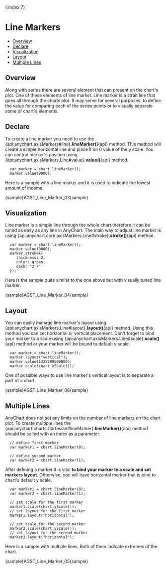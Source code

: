 {:index 7}
# Line Markers

* [Overview](#overview)
* [Declare](#declare)
* [Visualization](#visualization)
* [Layout](#layout)
* [Multiple Lines](#multiple_lines)

## Overview

Along with series there are several element that can present on the chart's plot. One of these elements of line marker. Line marker is a strait line that goes all through the charts plot. It may serve for several purposes: to define the value for comparing each of the series points or to visually separate some of chart's elements.

## Declare

To create a line marker you need to use the {api:anychart.axisMarkers#line}**.lineMarker()**{api} method. This method will create a simple horizontal line and place it on 0 value of the y scale. You can control marker's position using {api:anychart.axisMarkers.Line#value}**.value()**{api} method.

```
  var marker = chart.lineMarker();
  marker.value(9000);
```

Here is a sample with a line marker and it is used to indicate the lowest amount of income:

{sample}AGST\_Line\_Marker\_03{sample}


## Visualization

Line marker is a simple line through the whole chart therefore it can be tuned as easy as any line in AnyChart. The main way to adjust line marker is using {api:anychart.core.axisMarkers.Line#stroke}**.stroke()**{api} method.

```
  var marker = chart.lineMarker();
  marker.value(9000);
  marker.stroke({
     thickness: 2,
     color: green,
     dash: "2 7"
  });
```

Here is the sample quite similar to the one above but with visually tuned line marker:

{sample}AGST\_Line\_Marker\_04{sample}

## Layout

You can easily manage line marker's layout using {api:anychart.axisMarkers.Line#layout}**.layout()**{api} method. Using this method you can set horizontal or vertical placement. Don't forget to bind your marker to a scale using {api:anychart.axisMarkers.Line#scale}**.scale()**{api} method or your marker will be bound to default y scale.

```
  var marker = chart.lineMarker();
  marker.layout("vertical");
  marker.value(1325289600000);
  marker.scale(chart.xScale());
```

One of possible ways to use line marker's vertical layout is to separate a part of a chart:

{sample}AGST\_Line\_Marker\_06{sample}

## Multiple Lines

AnyChart does not set any limits on the number of line markers on the chart plot. To create multiple lines the 
{api:anychart.charts.Cartesian#lineMarker}**.lineMarker()**{api} method should be called with an index as a parameter. 

```
  // define first marker
  var marker1 = chart.lineMarker(0);
  
  // define second marker
  var marker2 = chart.lineMarker(1);
```

After defining a marker it is vital **to bind your marker to a scale and set markers layout**. Otherwise, you will have horizontal marker that is bind to chart's default y scale.
  
```
  var marker1 = chart.lineMarker(0);
  var marker2 = chart.lineMarker(1);
  
  // set scale for the first marker
  marker1.scale(chart.yScale());
  // set layout for the first marker
  marker1.layout("horizontal");
  
  // set scale for the second marker
  marker2.scale(chart.yScale());
  // set layout for the second marker
  marker2.layout("horizontal");
```

Here is a sample with multiple lines. Both of them indicate extremes of the chart.

{sample}AGST\_Line\_Marker\_05{sample}
